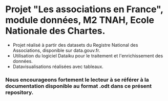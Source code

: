 # Projet "Les associations en France", module données, M2 TNAH, Ecole Nationale des Chartes.

- Projet réalisé à partir des datasets du Registre National des Associations, disponible sur data.gouv.fr.
- Utilisation du logiciel Dataiku pour le traitement et l'enrichissement des données.
- Datavisualisations réalisées avec tableaux.

### Nous encourageons fortement le lecteur à se référer à la documentation disponible au format .odt dans ce présent repository.
